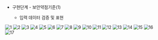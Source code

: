 - 구현단계 - 보안약점기준(1)

  - 입력 데이터 검증 및 표현 

![1](https://user-images.githubusercontent.com/11308147/69632035-e49cb900-1091-11ea-8ef2-7ac162fdcbc6.PNG)
![2](https://user-images.githubusercontent.com/11308147/69632049-e9616d00-1091-11ea-9714-431362de7246.PNG)
![3](https://user-images.githubusercontent.com/11308147/69632057-ebc3c700-1091-11ea-97de-a70b81764026.PNG)
![4](https://user-images.githubusercontent.com/11308147/69632060-ec5c5d80-1091-11ea-8046-a796fe73f1fc.PNG)
![5](https://user-images.githubusercontent.com/11308147/69632062-ec5c5d80-1091-11ea-8cee-ec0a1c7c1a13.PNG)
![6](https://user-images.githubusercontent.com/11308147/69632063-ecf4f400-1091-11ea-9dde-ca27e45de40f.PNG)
![7](https://user-images.githubusercontent.com/11308147/69632015-e1093200-1091-11ea-9fd2-84cd707e50c7.PNG)
![8](https://user-images.githubusercontent.com/11308147/69632017-e1a1c880-1091-11ea-931b-6d1bdfe6cae7.PNG)
![9](https://user-images.githubusercontent.com/11308147/69632018-e1a1c880-1091-11ea-82ed-34625acb905c.PNG)
![10](https://user-images.githubusercontent.com/11308147/69632019-e1a1c880-1091-11ea-8b28-bcd4f5ee2545.PNG)
![11](https://user-images.githubusercontent.com/11308147/69632020-e1a1c880-1091-11ea-918e-41cfa0cc0237.PNG)
![12](https://user-images.githubusercontent.com/11308147/69632022-e23a5f00-1091-11ea-95a4-e4c14a2d093a.PNG)
![13](https://user-images.githubusercontent.com/11308147/69632025-e23a5f00-1091-11ea-8a9e-7b063b55fbaf.PNG)
![14](https://user-images.githubusercontent.com/11308147/69632027-e2d2f580-1091-11ea-8e71-6501adc24763.PNG)
![15](https://user-images.githubusercontent.com/11308147/69632029-e36b8c00-1091-11ea-8de6-897893201314.PNG)
![16](https://user-images.githubusercontent.com/11308147/69632031-e4042280-1091-11ea-97b3-e57f15d6ae99.PNG)
![17](https://user-images.githubusercontent.com/11308147/69632033-e4042280-1091-11ea-9324-a1e70a42abc4.PNG)








